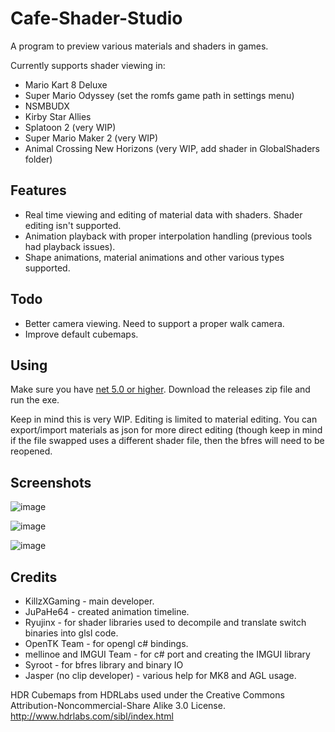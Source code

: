 # Cafe-Shader-Studio
A program to preview various materials and shaders in games. 

Currently supports shader viewing in:

- Mario Kart 8 Deluxe
- Super Mario Odyssey (set the romfs game path in settings menu)
- NSMBUDX
- Kirby Star Allies
- Splatoon 2 (very WIP)
- Super Mario Maker 2 (very WIP)
- Animal Crossing New Horizons (very WIP, add shader in GlobalShaders folder)

## Features
- Real time viewing and editing of material data with shaders. Shader editing isn't supported.
- Animation playback with proper interpolation handling (previous tools had playback issues).
- Shape animations, material animations and other various types supported.

## Todo
- Better camera viewing. Need to support a proper walk camera.
- Improve default cubemaps.

## Using
Make sure you have [net 5.0 or higher](https://dotnet.microsoft.com/download/dotnet/5.0). Download the releases zip file and run the exe. 

Keep in mind this is very WIP. Editing is limited to material editing. You can export/import materials as json for more direct editing (though keep in mind if the file swapped uses a different shader file, then the bfres will need to be reopened.  

## Screenshots

![image](https://user-images.githubusercontent.com/13475262/116014206-24a6f900-a602-11eb-8a34-31d07576909f.png)

![image](https://user-images.githubusercontent.com/13475262/115976415-eba45100-a53b-11eb-9893-a6988c57e7d6.png)

![image](https://user-images.githubusercontent.com/13475262/116013454-41d9c880-a5fe-11eb-9661-63671f92a7ce.png)

## Credits
- KillzXGaming - main developer.
- JuPaHe64 - created animation timeline.
- Ryujinx - for shader libraries used to decompile and translate switch binaries into glsl code.
- OpenTK Team - for opengl c# bindings.
- mellinoe and IMGUI Team - for c# port and creating the IMGUI library
- Syroot - for bfres library and binary IO
- Jasper (no clip developer) - various help for MK8 and AGL usage.

HDR Cubemaps from HDRLabs used under the Creative Commons Attribution-Noncommercial-Share Alike 3.0 License. http://www.hdrlabs.com/sibl/index.html
